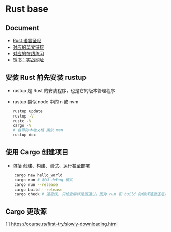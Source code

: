# Rust base

## Document

- [Rust 语言圣经](https://course.rs/about-book.html)
- [对应的英文链接](https://doc.rust-lang.org/book/title-page.html)
- [对应的在线练习](https://practice.course.rs/why-exercise.html)
- [锈书：实战网址](https://rusty.course.rs/)

## 安装 Rust 前先安装 rustup

- rustup 是 Rust 的安装程序，也是它的版本管理程序
- rustup 类似 node 中的 n 或 nvm

    ```bash
    rustup update
    rustup -V
    rustc -V
    cargo -V
    # 自带的本地文档 类似 man
    rustup doc
    ```

## 使用 Cargo 创建项目

- 包括 创建、构建、测试、运行甚至部署

``` bash
    cargo new hello_world
    cargo run # 默认 debug 模式
    cargo run --release
    cargo build --release
    cargo check # 速度快，只检查编译是否通过。因为 run 和 build 的编译速度还是比不上 go。和 C/C++一样 优化编译速度是门学问

```

## Cargo 更改源

[ ] <https://course.rs/first-try/slowly-downloading.html>
